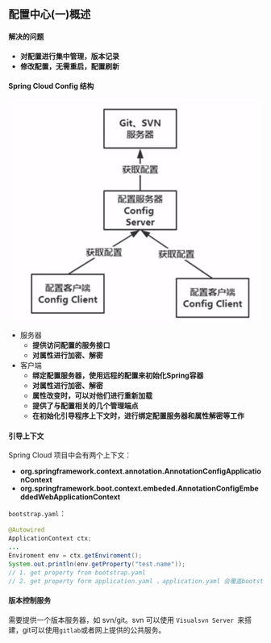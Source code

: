 ## 配置中心(一)概述

#### 解决的问题

* **对配置进行集中管理，版本记录**
* **修改配置，无需重启，配置刷新**

#### Spring Cloud Config 结构

![spring-cloud-config](./attachement/spring-cloud-config-architecture.png)

* 服务器
  * **提供访问配置的服务接口**
  * **对属性进行加密、解密**
* 客户端
  * **绑定配置服务器，使用远程的配置来初始化Spring容器**
  * **对属性进行加密、解密**
  * **属性改变时，可以对他们进行重新加载**
  * **提供了与配置相关的几个管理端点**
  * **在初始化引导程序上下文时，进行绑定配置服务器和属性解密等工作**

#### 引导上下文

Spring Cloud 项目中会有两个上下文：

* **org.springframework.context.annotation.AnnotationConfigApplicationContext**
* **org.springframework.boot.context.embeded.AnnotationConfigEmbeddedWebApplicationContext**

`bootstrap.yaml`：

```java
@Autowired
ApplicationContext ctx;
...
Enviroment env = ctx.getEnviroment();
System.out.println(env.getProperty("test.name")); 
// 1. get property from bootstrap.yaml 
// 2. get property form application.yaml ，application.yaml 会覆盖bootstrap.yaml配置
```

#### 版本控制服务

需要提供一个版本服务器，如 svn/git。svn 可以使用 `Visualsvn Server `来搭建，git可以使用`gitlab`或者网上提供的公共服务。
